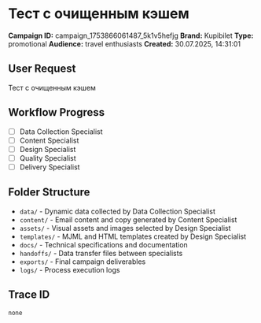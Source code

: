 # Тест с очищенным кэшем

**Campaign ID:** campaign_1753866061487_5k1v5hefjg
**Brand:** Kupibilet
**Type:** promotional
**Audience:** travel enthusiasts
**Created:** 30.07.2025, 14:31:01

## User Request
Тест с очищенным кэшем

## Workflow Progress
- [ ] Data Collection Specialist
- [ ] Content Specialist  
- [ ] Design Specialist
- [ ] Quality Specialist
- [ ] Delivery Specialist

## Folder Structure

- `data/` - Dynamic data collected by Data Collection Specialist
- `content/` - Email content and copy generated by Content Specialist
- `assets/` - Visual assets and images selected by Design Specialist
- `templates/` - MJML and HTML templates created by Design Specialist
- `docs/` - Technical specifications and documentation
- `handoffs/` - Data transfer files between specialists
- `exports/` - Final campaign deliverables
- `logs/` - Process execution logs

## Trace ID
`none`
